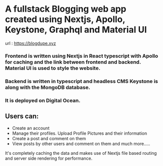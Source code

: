 # A fullstack Blogging web app created using Nextjs, Apollo, Keystone, Graphql and Material UI

url : <https://blogdupe.xyz>




### Frontend is written using Nextjs in React typescript with Apollo for caching and the link between frontend and backend. Material UI is used to style the website.




### Backend is written in typescript and headless CMS Keystone is along with the MongoDB database. 




### It is deployed on Digital Ocean.




## Users can:
+ Create an account
+ Manage their profiles. Upload Profile Pictures and their information
+ Create a post and comment on them
+ View posts by other users and comment on them and much more.....


It's completely caching the data and makes use of Nextjs file based routing and server side rendering for performance.
